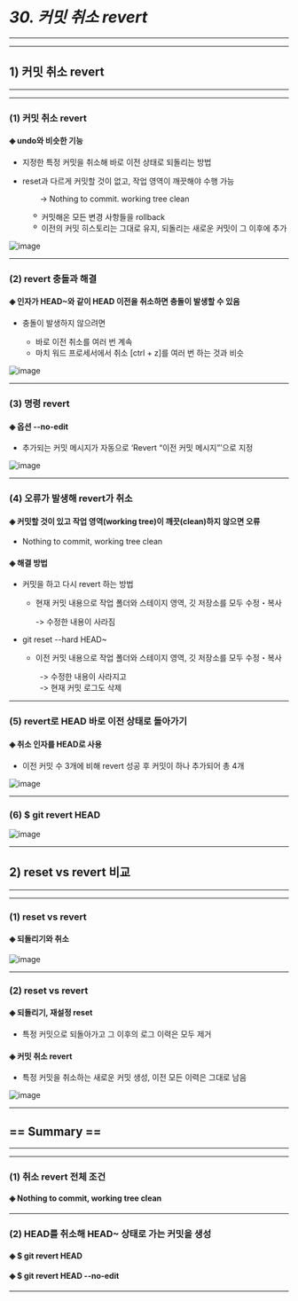 # *30. 커밋 취소 revert*
- - -
* * *
## 1) 커밋 취소 revert
- - -
* * *
### (1) 커밋 취소 revert 
#### ◈ undo와 비슷한 기능
  - 지정한 특정 커밋을 취소해 바로 이전 상태로 되돌리는 방법

  - reset과 다르게 커밋할 것이 없고, 작업 영역이 깨끗해야 수행 가능

<p>&nbsp;&nbsp;&nbsp;&nbsp;&nbsp;&nbsp;&nbsp;&nbsp;&nbsp;&nbsp;&nbsp;&nbsp;&nbsp; -> Nothing to commit. working tree clean</p>

<p>&nbsp;&nbsp;&nbsp;&nbsp;&nbsp;&nbsp;&nbsp;&nbsp;&nbsp;&nbsp;&nbsp;º&nbsp; 커밋해온 모든 변경 사항들을 rollback<br>&nbsp;&nbsp;&nbsp;&nbsp;&nbsp;&nbsp;&nbsp;&nbsp;&nbsp;&nbsp;&nbsp;º&nbsp; 이전의 커밋 히스토리는 그대로 유지, 되돌리는 새로운 커밋이 그 이후에 추가</p>

![image](https://github.com/JD12321/1-2-STD/assets/127118453/4bf882d8-2ab5-4f77-ab41-3465ea64a230)
- - -
### (2) revert 충돌과 해결
#### ◈ 인자가 HEAD~와 같이 HEAD 이전을 취소하면 충돌이 발생할 수 있음
  - 충돌이 발생하지 않으려면

    - 바로 이전 취소를 여러 번 계속
    - 마치 워드 프로세서에서 취소 [ctrl + z]를 여러 번 하는 것과 비슷

![image](https://github.com/JD12321/1-2-STD/assets/127118453/c1b0e718-e74f-40df-a712-ae400c2cc5a8)
- - -
### (3) 명령 revert
#### ◈ 옵션 --no-edit
  - 추가되는 커밋 메시지가 자동으로 ‘Revert “이전 커밋 메시지”’으로 지정

![image](https://github.com/JD12321/1-2-STD/assets/127118453/da470d15-d8cb-4b99-8ca3-18f91072b64e)
- - -
### (4) 오류가 발생해 revert가 취소
#### ◈ 커밋할 것이 있고 작업 영역(working tree)이 깨끗(clean)하지 않으면 오류
  - Nothing to commit, working tree clean
#### ◈ 해결 방법
  - 커밋을 하고 다시 revert 하는 방법

    - 현재 커밋 내용으로 작업 폴더와 스테이지 영역, 깃 저장소를 모두 수정・복사

      -> 수정한 내용이 사라짐
  - git reset --hard HEAD~

    - 이전 커밋 내용으로 작업 폴더와 스테이지 영역, 깃 저장소를 모두 수정・복사
<p>&nbsp;&nbsp;&nbsp;&nbsp;&nbsp;&nbsp;&nbsp;&nbsp;&nbsp;&nbsp;&nbsp;&nbsp;&nbsp; -> 수정한 내용이 사라지고<br>&nbsp;&nbsp;&nbsp;&nbsp;&nbsp;&nbsp;&nbsp;&nbsp;&nbsp;&nbsp;&nbsp;&nbsp;&nbsp; -> 현재 커밋 로그도 삭제</p>

- - -
### (5) revert로 HEAD 바로 이전 상태로 돌아가기
#### ◈ 취소 인자를 HEAD로 사용
  - 이전 커밋 수 3개에 비해 revert 성공 후 커밋이 하나 추가되어 총 4개

![image](https://github.com/JD12321/1-2-STD/assets/127118453/a342bc59-2e4e-4ba0-9a37-3f7712c3a009)
- - -
### (6) $ git revert HEAD

![image](https://github.com/JD12321/1-2-STD/assets/127118453/4239fa1c-668c-4c7d-b586-0bdd02c740d0)
- - -
## 2) reset vs revert 비교
- - -
* * *
### (1) reset vs revert
#### ◈ 되돌리기와 취소

![image](https://github.com/JD12321/1-2-STD/assets/127118453/a41daec3-3fd1-4272-a91b-444202db58dc)
- - -
### (2) reset vs revert
#### ◈ 되돌리기, 재설정 reset
  - 특정 커밋으로 되돌아가고 그 이후의 로그 이력은 모두 제거
#### ◈ 커밋 취소 revert 
  - 특정 커밋을 취소하는 새로운 커밋 생성, 이전 모든 이력은 그대로 남음

![image](https://github.com/JD12321/1-2-STD/assets/127118453/27cb4e56-8252-4996-988b-c438668c35cc)
- - -
## == Summary ==
- - -
* * *
### (1) 취소 revert 전체 조건
#### ◈ Nothing to commit, working tree clean
- - -
### (2) HEAD를 취소해 HEAD~ 상태로 가는 커밋을 생성
#### ◈ $ git revert HEAD
#### ◈ $ git revert HEAD --no-edit
- - -
